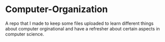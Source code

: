 # Computer-Organization

A repo that I made to keep some files uploaded to learn different things about computer orginational and have a refresher about certain aspects in computer science. 
